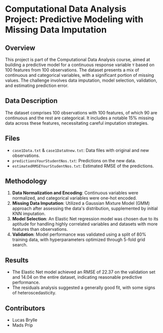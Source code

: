 # Computational Data Analysis Project: Predictive Modeling with Missing Data Imputation

## Overview
This project is part of the Computational Data Analysis course, aimed at building a predictive model for a continuous response variable `Y` based on 100 features from 100 observations. The dataset presents a mix of continuous and categorical variables, with a significant portion of missing values. The challenge involves data imputation, model selection, validation, and estimating prediction error.

## Data Description
The dataset comprises 100 observations with 100 features, of which 90 are continuous and the rest are categorical. It includes a notable 15% missing data across these features, necessitating careful imputation strategies.

## Files
- `case1Data.txt` & `case1DataXnew.txt`: Data files with original and new observations.
- `predictionsYourStudentNos.txt`: Predictions on the new data.
- `estimatedRMSEYourStudentNos.txt`: Estimated RMSE of the predictions.

## Methodology
1. **Data Normalization and Encoding**: Continuous variables were normalized, and categorical variables were one-hot encoded.
2. **Missing Data Imputation**: Utilized a Gaussian Mixture Model (GMM) approach after assessing the data's distribution, supplemented by initial KNN imputation.
3. **Model Selection**: An Elastic Net regression model was chosen due to its aptitude for handling highly correlated variables and datasets with more features than observations.
4. **Validation**: Model performance was validated using a split of 80% training data, with hyperparameters optimized through 5-fold grid search.

## Results
- The Elastic Net model achieved an RMSE of 22.37 on the validation set and 14.04 on the entire dataset, indicating reasonable predictive performance.
- The residuals analysis suggested a generally good fit, with some signs of heteroscedasticity.
  
## Contributors
- Lucas Brylle
- Mads Prip

```
